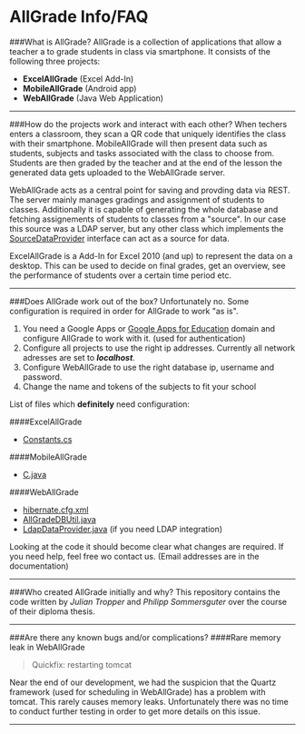 AllGrade Info/FAQ
========

###What is AllGrade?
AllGrade is a collection of applications that allow a teacher a to grade students in class via smartphone.
It consists of the following three projects:
+ __ExcelAllGrade__ (Excel Add-In)
+ __MobileAllGrade__ (Android app)
+ __WebAllGrade__ (Java Web Application)

----
###How do the projects work and interact with each other?
When techers enters a classroom, they scan a QR code that uniquely identifies the class with their smartphone. 
MobileAllGrade will then present data such as students, subjects and tasks associated with the class to choose from.
Students are then graded by the teacher and at the end of the lesson the generated data gets uploaded to the WebAllGrade server.

WebAllGrade acts as a central point for saving and provding data via REST. The server mainly manages gradings and assignment of students to classes.
Additionally it is capable of generating the whole database and fetching assignements of students to classes from a "source". In our case this source was
a LDAP server, but any other class which implements the [SourceDataProvider](WebAllGrade/src/main/java/com/satanko/weballgrade/controller/SourceDataProvider.java)
interface can act as a source for data.

ExcelAllGrade is a Add-In for Excel 2010 (and up) to represent the data on a desktop. 
This can be used to decide on final grades, get an overview, see the performance of students over a certain time period etc.

---
###Does AllGrade work out of the box?
Unfortunately no. Some configuration is required in order for AllGrade to work "as is".

1. You need a Google Apps or [Google Apps for Education][1] domain and configure AllGrade to work with it. (used for authentication)
2. Configure all projects to use the right ip addresses. Currently all network adresses are set to **_localhost_**.
3. Configure WebAllGrade to use the right database ip, username and password.
4. Change the name and tokens of the subjects to fit your school


List of files which **definitely** need configuration:

####ExcelAllGrade
+ [Constants.cs](ExcelAllGrade/ExcelAllGrade/web/adapter/Constants.cs)

####MobileAllGrade
+ [C.java](MobileAllGrade/src/com/satanko/allgrade/data/C.java)

####WebAllGrade
+ [hibernate.cfg.xml](WebAllGrade/src/main/resources/hibernate.cfg.xml)
+ [AllGradeDBUtil.java](WebAllGrade/src/main/java/com/satanko/weballgrade/data/dao/impl/hibernate/AllGradeDBUtil.java)
+ [LdapDataProvider.java](WebAllGrade/src/main/java/com/satanko/weballgrade/controller/impl/LdapDataProvider.java) (if you need LDAP integration)

Looking at the code it should become clear what changes are required.
If you need help, feel free wo contact us. (Email addresses are in the documentation)

---
###Who created AllGrade initially and why?
This repository contains the code written by _Julian Tropper_ and _Philipp Sommersguter_ over the course of their diploma thesis.

---
###Are there any known bugs and/or complications?
####Rare memory leak in WebAllGrade
>Quickfix: restarting tomcat

Near the end of our development, we had the suspicion that the Quartz framework (used for scheduling in WebAllGrade) has a problem with tomcat. This rarely causes memory leaks. 
Unfortunately there was no time to conduct further testing in order to get more details on this issue. 

----
[1]:http://www.google.com/enterprise/apps/education/
